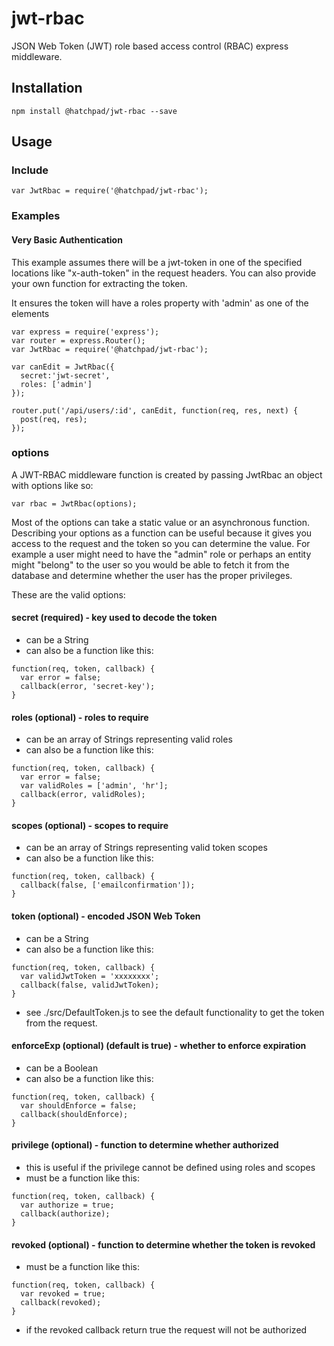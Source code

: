 # jwt-rbac

JSON Web Token (JWT) role based access control (RBAC) express middleware.

## Installation

`npm install @hatchpad/jwt-rbac --save`

## Usage

### Include

`var JwtRbac = require('@hatchpad/jwt-rbac');`

### Examples

#### Very Basic Authentication
This example assumes there will be a jwt-token in one of the specified locations like "x-auth-token" in the request headers. You can also provide your own function for extracting the token.

It ensures the token will have a roles property with 'admin' as one of the elements
```
var express = require('express');
var router = express.Router();
var JwtRbac = require('@hatchpad/jwt-rbac');

var canEdit = JwtRbac({
  secret:'jwt-secret',
  roles: ['admin']
});

router.put('/api/users/:id', canEdit, function(req, res, next) {
  post(req, res);
});
```

### options

A JWT-RBAC middleware function is created by passing JwtRbac an object with options like so:

`var rbac = JwtRbac(options);`

Most of the options can take a static value or an asynchronous function. Describing your options as a function can be useful because it gives you access to the request and the token so you can determine the value.  For example a user might need to have the "admin" role or perhaps an entity might "belong" to the user so you would be able to fetch it from the database and determine whether the user has the proper privileges.

These are the valid options:

#### secret (required) - key used to decode the token
* can be a String
* can also be a function like this:
```
function(req, token, callback) {
  var error = false;
  callback(error, 'secret-key');
}
```

#### roles (optional) - roles to require
* can be an array of Strings representing valid roles
* can also be a function like this:
```
function(req, token, callback) {
  var error = false;
  var validRoles = ['admin', 'hr'];
  callback(error, validRoles);
}
```

#### scopes (optional) - scopes to require
* can be an array of Strings representing valid token scopes
* can also be a function like this:
```
function(req, token, callback) {
  callback(false, ['emailconfirmation']);
}
```

#### token (optional) - encoded JSON Web Token
* can be a String
* can also be a function like this:
```
function(req, token, callback) {
  var validJwtToken = 'xxxxxxxx';
  callback(false, validJwtToken);
}
```
* see ./src/DefaultToken.js to see the default functionality to get the token from the request.

#### enforceExp (optional) (default is true) - whether to enforce expiration
* can be a Boolean
* can also be a function like this:
```
function(req, token, callback) {
  var shouldEnforce = false;
  callback(shouldEnforce);
}
```

#### privilege (optional) - function to determine whether authorized
* this is useful if the privilege cannot be defined using roles and scopes
* must be a function like this:
```
function(req, token, callback) {
  var authorize = true;
  callback(authorize);
}
```

#### revoked (optional) - function to determine whether the token is revoked
* must be a function like this:
```
function(req, token, callback) {
  var revoked = true;
  callback(revoked);
}
```
* if the revoked callback return true the request will not be authorized
